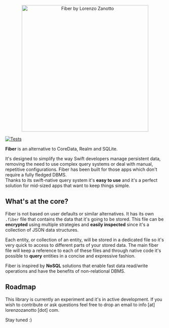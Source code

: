<p align="center">
  <img src="https://i.imgur.com/0y5jIAo.jpg" alt="Fiber by Lorenzo Zanotto" height="400" />
</p>

[![Tests](https://github.com/lorenzozanotto/fiber/actions/workflows/tests.yml/badge.svg?branch=main)](https://github.com/lorenzozanotto/fiber/actions/workflows/tests.yml)

**Fiber** is an alternative to CoreData, Realm and SQLite.

It's designed to simplify the way Swift developers manage persistent data, removing the need to use complex query systems or deal with manual, repetitive configurations.
Fiber has been built for those apps which don't require a fully fledged DBMS. <br>
Thanks to its swift-native query system it's **easy to use** and it's a perfect solution for mid-sized apps that want to keep things simple.

## What's at the core?

Fiber is not based on user defaults or similar alternatives. It has its own `.fiber` file that contains the data that it's going to be stored. 
This file can be **encrypted** using multiple strategies and **easily inspected** since it's a collection of JSON data structures.

Each entity, or collection of an entity, will be stored in a dedicated file so it's very quick to access to different parts of your stored data.
The main fiber file will keep a reference to each of these files and through native code it's possible to **query** entities in a concise and expressive fashion.

Fiber is inspired by **NoSQL** solutions that enable fast data read/write operations and have the benefits of non-relational DBMS.

## Roadmap

This library is currently an experiment and it's in active development. If you wish to contribute or ask questions feel free to drop an email to info [at] lorenzozanotto [dot] com.

Stay tuned :)
